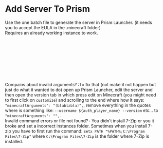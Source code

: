 # Add Server To Prism

Use the one batch file to generate the server in Prism Launcher. (it needs you to accept the EULA in the .minecraft folder)<br>
Requires an already working instance to work.<br><br><br><br><br><br><br><br><br><br>
Compains about invalid arguments? :To fix that (not make it not happen but just do what it wanted to do)  open up Prism Launcher, edit the server and then open the version tab in which press edit on Minecraft (you might need to first click on `customize`) and scrolling to the end where how it says: `"minecraftArguments": "(blablabla)",`, remove everything in the quotes where is something like: `--username ${auth_player_name} --version` etc... to `"minecraftArguments": "",`.<br>
Invalid command errors or file not found? : You didn't install 7-Zip or you it broke and set a incorrect instances folder. Sometimes when you install 7-zip you have to first run the command:
`setx PATH "%PATH%;C:\Program Files\7-Zip"` where `C:\Program Files\7-Zip` is the folder where 7-Zip is installed.<br><br>
